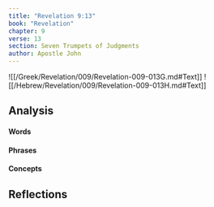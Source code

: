 ```yaml
---
title: "Revelation 9:13"
book: "Revelation"
chapter: 9
verse: 13
section: Seven Trumpets of Judgments
author: Apostle John
---
```

![[/Greek/Revelation/009/Revelation-009-013G.md#Text]]
![[/Hebrew/Revelation/009/Revelation-009-013H.md#Text]]

## Analysis

#### Words

#### Phrases

#### Concepts

## Reflections
